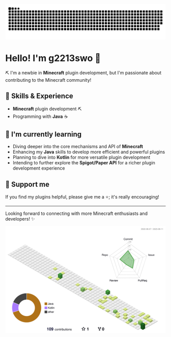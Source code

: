 <picture>
  <source media="(prefers-color-scheme: dark)" srcset="https://raw.githubusercontent.com/g2213swo/g2213swo/output/github-contribution-grid-snake-dark.svg">
  <source media="(prefers-color-scheme: light)" srcset="https://raw.githubusercontent.com/g2213swo/g2213swo/output/github-contribution-grid-snake.svg">
  <img alt="github contribution grid snake animation" src="https://raw.githubusercontent.com/g2213swo/g2213swo/output/github-contribution-grid-snake.svg">
</picture>

# Hello! I'm g2213swo 👋 

:pick: I'm a newbie in **Minecraft** plugin development, but I'm passionate about contributing to the Minecraft community!

## :rocket: Skills & Experience

- **Minecraft** plugin development :pick:
- Programming with **Java** :coffee:

## :telescope: I'm currently learning

- Diving deeper into the core mechanisms and API of **Minecraft**
- Enhancing my **Java** skills to develop more efficient and powerful plugins
- Planning to dive into **Kotlin** for more versatile plugin development
- Intending to further explore the **Spigot/Paper API** for a richer plugin development experience

## :stars: Support me

If you find my plugins helpful, please give me a :star:; it's really encouraging!

---
Looking forward to connecting with more Minecraft enthusiasts and developers! ✨

<p align="center" >
  <picture>
    <source media="(prefers-color-scheme: dark)"  srcset="https://raw.githubusercontent.com/g2213swo/g2213swo/main/profile-3d-contrib/profile-night-green.svg" />
    <source media="(prefers-color-scheme: light)" srcset="https://raw.githubusercontent.com/g2213swo/g2213swo/main/profile-3d-contrib/profile-green-animate.svg" />
    <img alt="github profile contributions chart"    src="https://raw.githubusercontent.com/g2213swo/g2213swo/main/profile-3d-contrib/profile-green-animate.svg" />
  </picture>
</p>
